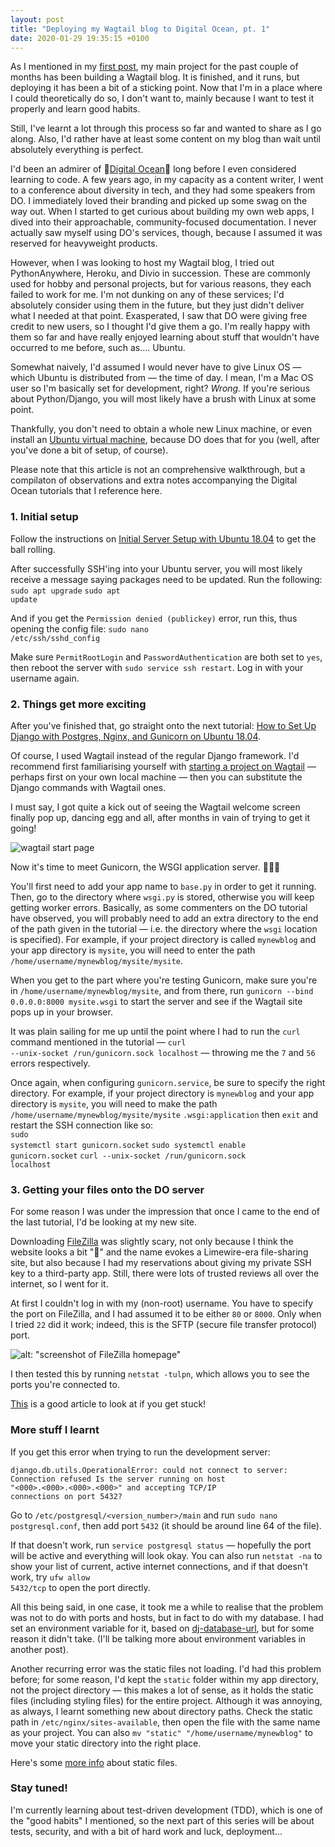 ```yaml
---
layout: post
title: "Deploying my Wagtail blog to Digital Ocean, pt. 1"
date: 2020-01-29 19:35:15 +0100
---
```


As I mentioned in my [first post](https://rosamundmather.com/2019/10/24/hello-world.html), my main project for the past couple of months has been building a Wagtail blog. It is finished, and it runs, but deploying it has been a bit of a sticking point. Now that I'm in a place where I could theoretically do so, I don't want to, mainly because I want to test it properly and learn good habits.

Still, I've learnt a lot through this process so far and wanted to share as I go along. Also, I'd rather have at least some content on my blog than wait until absolutely everything is perfect.

I'd been an admirer of 🦈[Digital Ocean](https://www.digitalocean.com/)🦈 long before I even considered learning to code. A few years ago, in my capacity as a content writer, I went to a conference about diversity in tech, and they had some speakers from DO. I immediately loved their branding and picked up some swag on the way out. When I started to get curious about building my own web apps, I dived into their approachable, community-focused documentation. I never actually saw myself using DO's services, though, because I assumed it was reserved for heavyweight products.

However, when I was looking to host my Wagtail blog, I tried out PythonAnywhere, Heroku, and Divio in succession. These are  commonly used for hobby and personal projects, but for various reasons, they each failed to work for me. I'm not dunking on any of these services; I'd absolutely consider using them in the future, but they just didn't deliver what I needed at that point. Exasperated, I saw that DO were giving free credit to new users, so I thought I'd give them a go. I'm really happy with them so far and have really enjoyed learning about stuff that wouldn't have occurred to me before, such as.... Ubuntu.

Somewhat naively, I'd assumed I would never have to give Linux OS — which Ubuntu is distributed from — the time of day. I mean, I'm a Mac OS user so I'm basically set for development, right? <em>Wrong.</em> If you're serious about Python/Django, you will most likely have a brush with Linux at some point.

Thankfully, you don't need to obtain a whole new Linux machine, or even install an <a href="https://medium.com/@mannycodes/installing-ubuntu-18-04-on-mac-os-with-virtualbox-ac3b39678602">Ubuntu virtual machine</a>, because DO does that for you (well, after you've done a bit of setup, of course).

Please note that this article is not an comprehensive walkthrough, but a compilaton of observations and extra notes accompanying the Digital Ocean tutorials that I reference here.

<h3>1. Initial setup</h3>
Follow the instructions on <a href="https://www.digitalocean.com/community/tutorials/initial-server-setup-with-ubuntu-18-04">Initial Server Setup with Ubuntu 18.04</a> to get the ball rolling.

After successfully SSH'ing into your Ubuntu server, you will most likely receive a message saying packages need to be updated. Run the following:<br>
<code>sudo apt upgrade</code>
<code>sudo apt update</code>

And if you get the `Permission denied (publickey)` error, run this, thus opening the config file:
<code>sudo nano /etc/ssh/sshd_config</code>

Make sure <code>PermitRootLogin</code> and <code>PasswordAuthentication</code> are both set to <code>yes</code>, then reboot the server with <code>sudo service ssh restart</code>. Log in with your username again.


<h3>2. Things get more exciting</h3>

After you've finished that, go straight onto the next tutorial: <a href="https://www.digitalocean.com/community/tutorials/how-to-set-up-django-with-postgres-nginx-and-gunicorn-on-ubuntu-18-04">How to Set Up Django with Postgres, Nginx, and Gunicorn on Ubuntu 18.04</a>.

Of course, I used Wagtail instead of the regular Django framework. I'd recommend first familiarising yourself with <a href="[https://docs.wagtail.io/en/v2.6.2/getting_started/tutorial.html](https://docs.wagtail.io/en/v2.6.2/getting_started/tutorial.html)">starting a project on Wagtail</a> — perhaps first on your own local machine —  then you can substitute the Django commands with Wagtail ones.

I must say, I got quite a kick out of seeing the Wagtail welcome screen finally pop up, dancing egg and all, after months in vain of trying to get it going!

![wagtail start page](https://1.bp.blogspot.com/-kQxR45caCnw/XheONmsrhTI/AAAAAAAAH5c/HXC6FEVcltY4c-ymIHySQCzMu-46jr-IwCNcBGAsYHQ/s640/wagtail_start.png)

Now it's time to meet Gunicorn, the WSGI application server. 👋🏻🦄

You'll first need to add your app name to <code>base.py</code> in order to get it running. Then, go to the directory where <code>wsgi.py</code> is stored, otherwise you will keep getting worker errors. Basically, as some commenters on the DO tutorial have observed, you will probably need to add an extra directory to the end of the path given in the tutorial — i.e. the directory where the <code>wsgi</code> location is specified). For example, if your project directory is called `mynewblog` and your app directory is `mysite`, you will need to enter the path <code>/home/username/mynewblog/mysite/mysite</code>.

When you get to the part where you're testing Gunicorn, make sure you're in <code>/home/username/mynewblog/mysite</code>, and from there, run <code>gunicorn --bind 0.0.0.0:8000 mysite.wsgi</code> to start the server and see if the Wagtail site pops up in your browser.

It was plain sailing for me up until the point where I had to run the <code>curl</code> command mentioned in the tutorial — <code>curl --unix-socket /run/gunicorn.sock localhost</code> — throwing me the `7` and `56` errors respectively.

Once again, when configuring <code>gunicorn.service</code>, be sure to specify the right directory. For example, if your project directory is `mynewblog` and your app directory is `mysite`, you will need to make the path <code>/home/username/mynewblog/mysite/mysite</code>
<code><directory-holding-wsgi-file>.wsgi:application</code> then <code>exit</code> and restart the SSH connection like so:<br>
<code>sudo systemctl start gunicorn.socket</code>
<code>sudo systemctl enable gunicorn.socket</code>
<code>curl --unix-socket /run/gunicorn.sock localhost</code>

<h3>3. Getting your files onto the DO server</h3>
For some reason I was under the impression that once I came to the end of the last tutorial, I'd be looking at my new site.

Downloading [FileZilla](https://filezilla-project.org/) was slightly scary, not only because I think the website looks a bit "🤨" and the name evokes a Limewire-era file-sharing site, but also because I had my reservations about giving my private SSH key to a third-party app. Still, there were lots of trusted reviews all over the internet, so I went for it.

At first I couldn't log in with my (non-root) username. You have to specify the port on FileZilla, and I had assumed it to be either `80` or `8000`. Only when I tried `22` did it work; indeed, this is the SFTP (secure file transfer protocol) port.

![alt: "screenshot of FileZilla homepage"](https://1.bp.blogspot.com/-OVUzWisasHQ/XjG7SjzxeVI/AAAAAAAAH6U/p0xHaWdTZKYjBdqsfOfEsUWv0lrA5_q9wCNcBGAsYHQ/s640/filezilla.png)

I then tested this by running <code>netstat -tulpn</code>, which allows you to see the ports you're connected to.

[This](https://dev.to/coderasha/deploy-your-django-application-to-digital-ocean-using-nginx-complete-tutorial-c1l) is a good article to look at if you get stuck!

<h3>More stuff I learnt</h3>

If you get this error when trying to run the development server:

<code>django.db.utils.OperationalError: could not connect to server: Connection refused
	Is the server running on host "<000>.<000>.<000>.<000>" and accepting
	TCP/IP connections on port 5432?</code>

Go to <code>/etc/postgresql/<version_number>/main</code> and run <code>sudo nano postgresql.conf</code>, then add port <code>5432</code> (it should be around line 64 of the file).

If that doesn't work, run <code>service postgresql status</code> — hopefully the port will be active and everything will look okay. You can also run <code>netstat -na</code> to show your list of current, active internet connections, and if that doesn't work, try <code>ufw allow 5432/tcp</code> to open the port directly.

All this being said, in one case, it took me a while to realise that the problem was not to do with ports and hosts, but in fact to do with my database. I had set an environment variable for it, based on [dj-database-url](https://github.com/jacobian/dj-database-url), but for some reason it didn't take. (I'll be talking more about environment variables in another post).

Another recurring error was the static files not loading. I'd had this problem before; for some reason, I'd kept the <code>static</code> folder within my app directory, not the project directory — this makes a lot of sense, as it holds the static files (including styling files) for the entire project. Although it was annoying, as always, I learnt something new about directory paths. Check the static path in `/etc/nginx/sites-available`, then open the file with the same name as your project. You can also `mv "static" "/home/username/mynewblog"` to move your static directory into the right place.

Here's some [more info](https://docs.djangoproject.com/en/2.2/howto/static-files/) about static files.

<h3>Stay tuned!</h3>

I'm currently learning about test-driven development (TDD), which is one of the "good habits" I mentioned, so the next part of this series will be about tests, security, and with a bit of hard work and luck, deployment...
